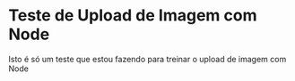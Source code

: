 # Teste de Upload de Imagem com Node

Isto é só um teste que estou fazendo para treinar o upload de imagem com Node